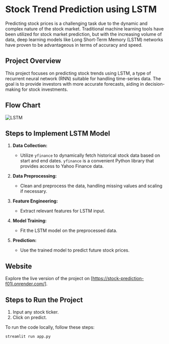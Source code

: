 # Stock Trend Prediction using LSTM

Predicting stock prices is a challenging task due to the dynamic and complex nature of the stock market. Traditional machine learning tools have been utilized for stock market prediction, but with the increasing volume of data, deep learning models like Long Short-Term Memory (LSTM) networks have proven to be advantageous in terms of accuracy and speed.

## Project Overview

This project focuses on predicting stock trends using LSTM, a type of recurrent neural network (RNN) suitable for handling time-series data. The goal is to provide investors with more accurate forecasts, aiding in decision-making for stock investments.

## Flow Chart

![LSTM](https://github.com/m-rishab/Stock-Trend-Prediction-LSTM-/assets/113618652/876dfa80-d26e-4eb8-bab6-ccf3104f2e7d)

## Steps to Implement LSTM Model

1. **Data Collection:**
   - Utilize `yfinance` to dynamically fetch historical stock data based on start and end dates. `yfinance` is a convenient Python library that provides access to Yahoo Finance data.

2. **Data Preprocessing:**
   - Clean and preprocess the data, handling missing values and scaling if necessary.

3. **Feature Engineering:**
   - Extract relevant features for LSTM input.

4. **Model Training:**
   - Fit the LSTM model on the preprocessed data.

5. **Prediction:**
   - Use the trained model to predict future stock prices.


## Website

Explore the live version of the project on [https://stock-prediction-f01l.onrender.com/].

## Steps to Run the Project

1. Input any stock ticker.
2. Click on predict.

To run the code locally, follow these steps:

```bash
streamlit run app.py

